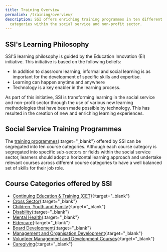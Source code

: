 ```yaml
---
title: Training Overview
permalink: /training/overview/
description: SSI offers enriching training programmes in ten different course
  categories within the social service and non-profit sector.
---
```

## SSI's Learning Philosophy

SSI'S learning philosophy is guided by the Education Innovation (EI) initiative. This initiative is based on the following beliefs:
- In addition to classroom learning, informal and social learning is as important for the development of specific skills and expertise.
- Learning can happen anytime and anywhere
- Technology is a key enabler in the learning process.

As part of this initiative, SSI is transforming learning in the social service and non-profit sector through the use of various new learning methodologies that have been made possible by technology. This has resulted in the creation of new and enriching learning experiences.

## Social Service Training Programmes
The [training programmes](https://iltms.ssi.gov.sg/registration#/Course){:target="_blank"}  offered by SSI can be segregated into ten course categories. Although each course category is segregated into specific sub-sectors or fields within the social service sector, learners should adopt a horizontal learning approach and undertake relevant courses across different course categories to have a well balanced set of skills for their job role. 

## Course Categories offered by SSI

* [Continuing Education & Training (CET)](https://www.ssi.gov.sg/training/cet-programmes){:target="_blank"}  
* [Cross Sector](https://www.ssi.gov.sg/training/cross-sector/){:target="_blank"}  
* [Children, Youth and Family](https://www.ssi.gov.sg/training/cyandf/){:target="_blank"}  
* [Disability](https://www.ssi.gov.sg/training/disability/){:target="_blank"}  
* [Mental Health](https://www.ssi.gov.sg/training/mental-health/){:target="_blank"}  
* [Eldercare](https://www.ssi.gov.sg/training/eldercare/){:target="_blank"}  
* [Board Development](https://www.ssi.gov.sg/training/board-development/){:target="_blank"}  
* [Management and Organisation Development](https://www.ssi.gov.sg/training/management-and-organisation-development/){:target="_blank"}  
* [Volunteer Management and Development Courses](https://www.ssi.gov.sg/training/volunteer-development-and-management/){:target="_blank"}  
* [Caregiving](https://www.ssi.gov.sg/training/caregiving/){:target="_blank"}  
